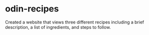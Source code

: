# odin-recipes
Created a website that views three different recipes including a brief description, a list of ingredients, and steps to follow.